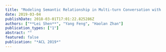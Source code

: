 ```yaml
---
title: "Modeling Semantic Relationship in Multi-turn Conversation with Hierarchical Latent Variables"
date: 2019-03-04
publishDate: 2018-03-01T17:01:22.825286Z
authors: ["**Lei Shen**", "Yang Feng", "Haolan Zhan"]
publication_types: ["1"]
abstract: ""
featured: false
publication: "*ACL 2019*"
---
```


